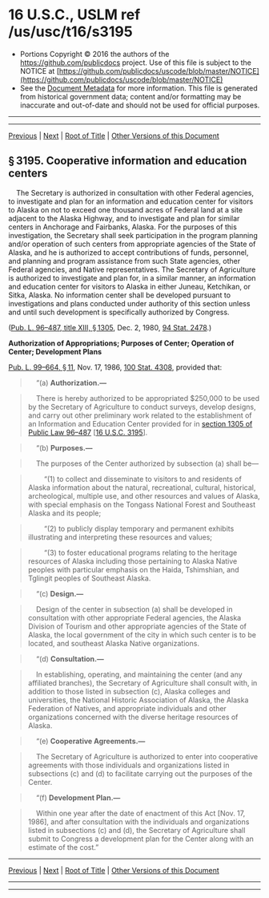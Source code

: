 ---
---

# 16 U.S.C., USLM ref /us/usc/t16/s3195

* Portions Copyright © 2016 the authors of the https://github.com/publicdocs project.
  Use of this file is subject to the NOTICE at [https://github.com/publicdocs/uscode/blob/master/NOTICE](https://github.com/publicdocs/uscode/blob/master/NOTICE)
* See the [Document Metadata](././../../../../..//README.md) for more information.
  This file is generated from historical government data; content and/or formatting may be inaccurate and out-of-date and should not be used for official purposes.

----------
----------

[Previous](./../../../../..//us/usc/t16/ch51/schVI/m__us_usc_t16_s3194.md) | [Next](./../../../../..//us/usc/t16/ch51/schVI/m__us_usc_t16_s3196.md) | [Root of Title](./../../../../../) | [Other Versions of this Document](https://publicdocs.github.io/go/links?ns=uslm&ref=%2Fus%2Fusc%2Ft16%2Fs3195)

## § 3195. Cooperative information and education centers

    The Secretary is authorized in consultation with other Federal agencies, to investigate and plan for an information and education center for visitors to Alaska on not to exceed one thousand acres of Federal land at a site adjacent to the Alaska Highway, and to investigate and plan for similar centers in Anchorage and Fairbanks, Alaska. For the purposes of this investigation, the Secretary shall seek participation in the program planning and/or operation of such centers from appropriate agencies of the State of Alaska, and he is authorized to accept contributions of funds, personnel, and planning and program assistance from such State agencies, other Federal agencies, and Native representatives. The Secretary of Agriculture is authorized to investigate and plan for, in a similar manner, an information and education center for visitors to Alaska in either Juneau, Ketchikan, or Sitka, Alaska. No information center shall be developed pursuant to investigations and plans conducted under authority of this section unless and until such development is specifically authorized by Congress.

([Pub. L. 96–487, title XIII, § 1305][/us/pl/96/487/s1305], Dec. 2, 1980, [94 Stat. 2478][/us/stat/94/2478].)

 __Authorization of Appropriations; Purposes of Center; Operation of Center; Development Plans__ 

[Pub. L. 99–664, § 11][/us/pl/99/664/s11], Nov. 17, 1986, [100 Stat. 4308][/us/stat/100/4308], provided that:

>     “(a) __Authorization.—__ 

>     There is hereby authorized to be appropriated $250,000 to be used by the Secretary of Agriculture to conduct surveys, develop designs, and carry out other preliminary work related to the establishment of an Information and Education Center provided for in [section 1305 of Public Law 96–487][/us/pl/96/487/s1305] \[[16 U.S.C. 3195][/us/usc/t16/s3195]\].

>     “(b) __Purposes.—__ 

>     The purposes of the Center authorized by subsection (a) shall be—

>         “(1) to collect and disseminate to visitors to and residents of Alaska information about the natural, recreational, cultural, historical, archeological, multiple use, and other resources and values of Alaska, with special emphasis on the Tongass National Forest and Southeast Alaska and its people;

>         “(2) to publicly display temporary and permanent exhibits illustrating and interpreting these resources and values;

>         “(3) to foster educational programs relating to the heritage resources of Alaska including those pertaining to Alaska Native peoples with particular emphasis on the Haida, Tshimshian, and Tglingit peoples of Southeast Alaska.

>     “(c) __Design.—__ 

>     Design of the center in subsection (a) shall be developed in consultation with other appropriate Federal agencies, the Alaska Division of Tourism and other appropriate agencies of the State of Alaska, the local government of the city in which such center is to be located, and southeast Alaska Native organizations.

>     “(d) __Consultation.—__ 

>     In establishing, operating, and maintaining the center (and any affiliated branches), the Secretary of Agriculture shall consult with, in addition to those listed in subsection (c), Alaska colleges and universities, the National Historic Association of Alaska, the Alaska Federation of Natives, and appropriate individuals and other organizations concerned with the diverse heritage resources of Alaska.

>     “(e) __Cooperative Agreements.—__ 

>     The Secretary of Agriculture is authorized to enter into cooperative agreements with those individuals and organizations listed in subsections (c) and (d) to facilitate carrying out the purposes of the Center.

>     “(f) __Development Plan.—__ 

>     Within one year after the date of enactment of this Act \[Nov. 17, 1986\], and after consultation with the individuals and organizations listed in subsections (c) and (d), the Secretary of Agriculture shall submit to Congress a development plan for the Center along with an estimate of the cost.”

----------

[Previous](./../../../../..//us/usc/t16/ch51/schVI/m__us_usc_t16_s3194.md) | [Next](./../../../../..//us/usc/t16/ch51/schVI/m__us_usc_t16_s3196.md) | [Root of Title](./../../../../../) | [Other Versions of this Document](https://publicdocs.github.io/go/links?ns=uslm&ref=%2Fus%2Fusc%2Ft16%2Fs3195)

----------
----------

[/us/pl/96/487/s1305]: https://publicdocs.github.io/go/links?ns=uslm&ref=%2Fus%2Fpl%2F96%2F487%2Fs1305
[/us/stat/94/2478]: https://publicdocs.github.io/go/links?ns=uslm&ref=%2Fus%2Fstat%2F94%2F2478
[/us/pl/99/664/s11]: https://publicdocs.github.io/go/links?ns=uslm&ref=%2Fus%2Fpl%2F99%2F664%2Fs11
[/us/stat/100/4308]: https://publicdocs.github.io/go/links?ns=uslm&ref=%2Fus%2Fstat%2F100%2F4308
[/us/pl/96/487/s1305]: https://publicdocs.github.io/go/links?ns=uslm&ref=%2Fus%2Fpl%2F96%2F487%2Fs1305
[/us/usc/t16/s3195]: https://publicdocs.github.io/go/links?ns=uslm&ref=%2Fus%2Fusc%2Ft16%2Fs3195


